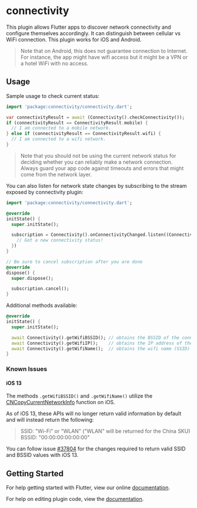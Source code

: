 # connectivity

This plugin allows Flutter apps to discover network connectivity and configure
themselves accordingly. It can distinguish between cellular vs WiFi connection.
This plugin works for iOS and Android.

> Note that on Android, this does not guarantee connection to Internet. For instance,
the app might have wifi access but it might be a VPN or a hotel WiFi with no access.

## Usage

Sample usage to check current status:

```dart
import 'package:connectivity/connectivity.dart';

var connectivityResult = await (Connectivity().checkConnectivity());
if (connectivityResult == ConnectivityResult.mobile) {
  // I am connected to a mobile network.
} else if (connectivityResult == ConnectivityResult.wifi) {
  // I am connected to a wifi network.
}
```

> Note that you should not be using the current network status for deciding
whether you can reliably make a network connection. Always guard your app code
against timeouts and errors that might come from the network layer.

You can also listen for network state changes by subscribing to the stream
exposed by connectivity plugin:

```dart
import 'package:connectivity/connectivity.dart';

@override
initState() {
  super.initState();

  subscription = Connectivity().onConnectivityChanged.listen((ConnectivityResult result) {
    // Got a new connectivity status!
  })
}

// Be sure to cancel subscription after you are done
@override
dispose() {
  super.dispose();

  subscription.cancel();
}
```

Additional methods available:

```dart
@override
initState() {
  super.initState();

  await Connectivity().getWifiBSSID(); // obtains the BSSID of the connected wifi network
  await Connectivity().getWifiIP();    // obtains the IP address of the connected wifi network
  await Connectivity().getWifiName();  // obtains the wifi name (SSID) of the connected wifi network
}
```

### Known Issues

#### iOS 13

The methods `.getWifiBSSID()` and `.getWifiName()` utilize the [CNCopyCurrentNetworkInfo](https://developer.apple.com/documentation/systemconfiguration/1614126-cncopycurrentnetworkinfo) function on iOS.

As of iOS 13, these APIs will no longer return valid information by default and will instead return the following:
> SSID: "Wi-Fi" or "WLAN" ("WLAN" will be returned for the China SKU)  
> BSSID: "00:00:00:00:00:00"

You can follow issue [#37804](https://github.com/flutter/flutter/issues/37804) for the changes required to return valid SSID and BSSID values with iOS 13.

## Getting Started

For help getting started with Flutter, view our online
[documentation](http://flutter.io/).

For help on editing plugin code, view the [documentation](https://flutter.io/platform-plugins/#edit-code).
